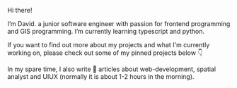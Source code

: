Hi there!

I’m David. a junior software engineer with passion for frontend programming and GIS programming. I’m currently learning typescript and python.

If you want to find out more about my projects and what I'm currently working on, please check out some of my pinned projects below 👇

In my spare time, I also write 📝 articles about web-development, spatial analyst and UIUX (normally it is about 1-2 hours in the morning).
